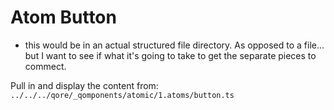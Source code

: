 # Atom Button
- this would be in an actual structured file directory.
As opposed to a file... but I want to see if what it's going to take to get the separate pieces to commect.

Pull in and display the content from: `../../../qore/_qomponents/atomic/1.atoms/button.ts`